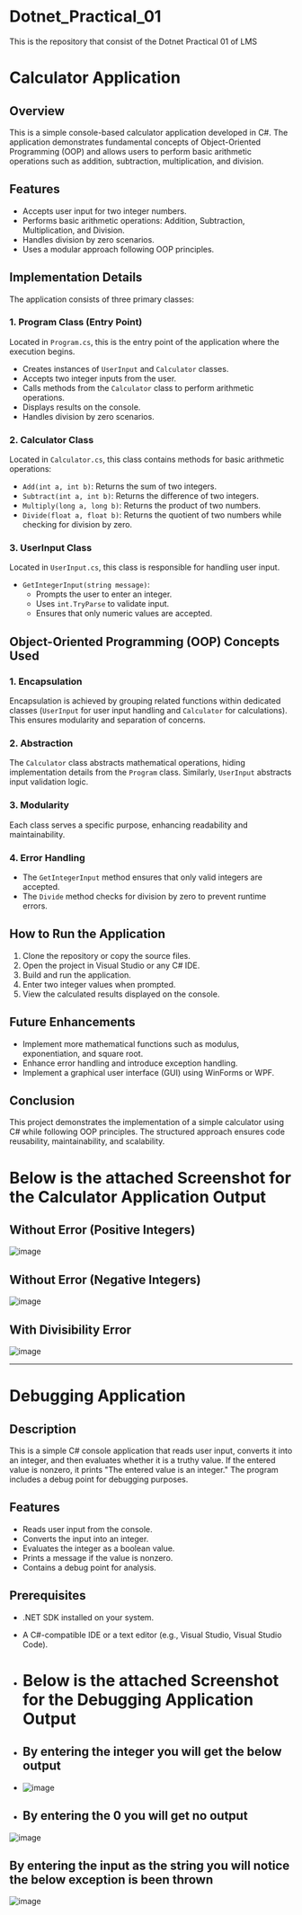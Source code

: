 # Dotnet_Practical_01
This is the repository that consist of the Dotnet Practical 01 of LMS

# Calculator Application

## Overview
This is a simple console-based calculator application developed in C#. The application demonstrates fundamental concepts of Object-Oriented Programming (OOP) and allows users to perform basic arithmetic operations such as addition, subtraction, multiplication, and division.

## Features
- Accepts user input for two integer numbers.
- Performs basic arithmetic operations: Addition, Subtraction, Multiplication, and Division.
- Handles division by zero scenarios.
- Uses a modular approach following OOP principles.

## Implementation Details
The application consists of three primary classes:

### 1. **Program Class (Entry Point)**
Located in `Program.cs`, this is the entry point of the application where the execution begins.

- Creates instances of `UserInput` and `Calculator` classes.
- Accepts two integer inputs from the user.
- Calls methods from the `Calculator` class to perform arithmetic operations.
- Displays results on the console.
- Handles division by zero scenarios.

### 2. **Calculator Class**
Located in `Calculator.cs`, this class contains methods for basic arithmetic operations:

- `Add(int a, int b)`: Returns the sum of two integers.
- `Subtract(int a, int b)`: Returns the difference of two integers.
- `Multiply(long a, long b)`: Returns the product of two numbers.
- `Divide(float a, float b)`: Returns the quotient of two numbers while checking for division by zero.

### 3. **UserInput Class**
Located in `UserInput.cs`, this class is responsible for handling user input.

- `GetIntegerInput(string message)`:  
  - Prompts the user to enter an integer.  
  - Uses `int.TryParse` to validate input.  
  - Ensures that only numeric values are accepted.  

## Object-Oriented Programming (OOP) Concepts Used
### 1. **Encapsulation**
Encapsulation is achieved by grouping related functions within dedicated classes (`UserInput` for user input handling and `Calculator` for calculations). This ensures modularity and separation of concerns.

### 2. **Abstraction**
The `Calculator` class abstracts mathematical operations, hiding implementation details from the `Program` class. Similarly, `UserInput` abstracts input validation logic.

### 3. **Modularity**
Each class serves a specific purpose, enhancing readability and maintainability.  

### 4. **Error Handling**
- The `GetIntegerInput` method ensures that only valid integers are accepted.
- The `Divide` method checks for division by zero to prevent runtime errors.

## How to Run the Application
1. Clone the repository or copy the source files.
2. Open the project in Visual Studio or any C# IDE.
3. Build and run the application.
4. Enter two integer values when prompted.
5. View the calculated results displayed on the console.

## Future Enhancements
- Implement more mathematical functions such as modulus, exponentiation, and square root.
- Enhance error handling and introduce exception handling.
- Implement a graphical user interface (GUI) using WinForms or WPF.

## Conclusion
This project demonstrates the implementation of a simple calculator using C# while following OOP principles. The structured approach ensures code reusability, maintainability, and scalability.

# Below is the attached Screenshot for the Calculator Application Output
## Without Error (Positive Integers)
![image](https://github.com/user-attachments/assets/2a36e5d0-3d6c-4896-b540-83842db00e70)

## Without Error (Negative Integers)
![image](https://github.com/user-attachments/assets/2b1521a3-2a29-4526-af0d-2e4bd11b5fb9)

## With Divisibility Error 
![image](https://github.com/user-attachments/assets/c14c4c27-4495-4dd0-97d1-d4afb40fdae5)

--------------------------------------------------------------------------------------------------------------------------------------------------------------------------
# Debugging Application

## Description
This is a simple C# console application that reads user input, converts it into an integer, and then evaluates whether it is a truthy value. If the entered value is nonzero, it prints "The entered value is an integer." The program includes a debug point for debugging purposes.

## Features
- Reads user input from the console.
- Converts the input into an integer.
- Evaluates the integer as a boolean value.
- Prints a message if the value is nonzero.
- Contains a debug point for analysis.

## Prerequisites
- .NET SDK installed on your system.
- A C#-compatible IDE or a text editor (e.g., Visual Studio, Visual Studio Code).

- # Below is the attached Screenshot for the Debugging Application Output
- ## By entering the integer you will get the below output
- ![image](https://github.com/user-attachments/assets/60992a57-f9c0-4838-b08a-1bd652be2064)

- ## By entering the 0 you will get no output
![image](https://github.com/user-attachments/assets/a04c18b2-0295-4b39-bc7c-c1d4c4ed84df)

## By entering the input as the string you will notice the below exception is been thrown
![image](https://github.com/user-attachments/assets/07381201-d364-47fb-b622-6e510d54fa4b)









